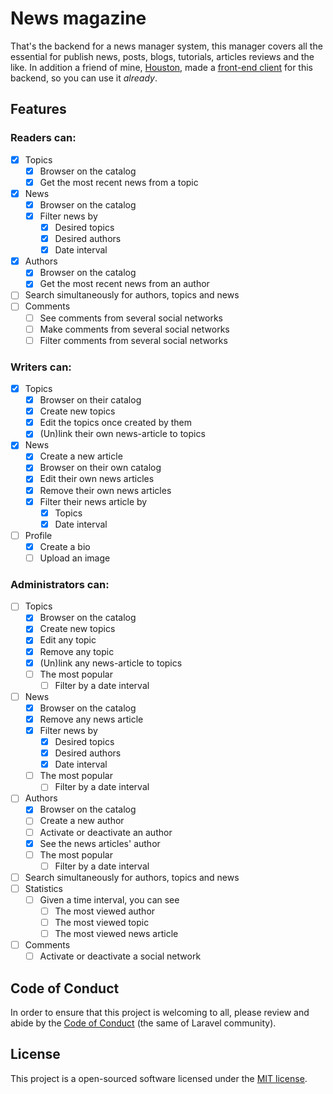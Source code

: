 # News magazine

That's the backend for a news manager system, this manager covers all the essential for publish news, posts, blogs, tutorials, articles reviews and the like. In addition a friend of mine, [Houston](https://github.com/houstonsbarros/), made a [front-end client](https://github.com/houstonsbarros/news_magazine) for this backend, so you can use it _already_.

## Features

### Readers can:

- [x] Topics
    - [x] Browser on the catalog
    - [x] Get the most recent news from a topic
- [x] News
    - [x] Browser on the catalog
    - [x] Filter news by 
        - [x] Desired topics
        - [x] Desired authors
        - [x] Date interval
- [x] Authors
    - [x] Browser on the catalog
    - [x] Get the most recent news from an author
- [ ] Search simultaneously for authors, topics and news
- [ ] Comments
    - [ ] See comments from several social networks
    - [ ] Make comments from several social networks
    - [ ] Filter comments from several social networks

### Writers can:

- [x] Topics
    - [x] Browser on their catalog
    - [x] Create new topics
    - [x] Edit the topics once created by them
    - [x] (Un)link their own news-article to topics
- [x] News
    - [x] Create a new article
    - [x] Browser on their own catalog
    - [x] Edit their own news articles
    - [x] Remove their own news articles
    - [x] Filter their news article by 
        - [x] Topics
        - [x] Date interval
- [ ] Profile
    - [x] Create a bio
    - [ ] Upload an image

### Administrators can:

- [ ] Topics
    - [x] Browser on the catalog
    - [x] Create new topics
    - [x] Edit any topic
    - [x] Remove any topic
    - [x] (Un)link any news-article to topics
    - [ ] The most popular
        - [ ] Filter by a date interval
- [ ] News
    - [x] Browser on the catalog
    - [x] Remove any news article
    - [x] Filter news by 
        - [x] Desired topics
        - [x] Desired authors
        - [x] Date interval
    - [ ] The most popular
        - [ ] Filter by a date interval
- [ ] Authors
    - [x] Browser on the catalog
    - [ ] Create a new author
    - [ ] Activate or deactivate an author
    - [x] See the news articles' author
    - [ ] The most popular
        - [ ] Filter by a date interval
- [ ] Search simultaneously for authors, topics and news
- [ ] Statistics
    - [ ] Given a time interval, you can see
        - [ ] The most viewed author
        - [ ] The most viewed topic
        - [ ] The most viewed news article
- [ ] Comments
    - [ ] Activate or deactivate a social network

## Code of Conduct

In order to ensure that this project is welcoming to all, please review and abide by the [Code of Conduct](https://laravel.com/docs/contributions#code-of-conduct) (the same of Laravel community).

## License

This project is a open-sourced software licensed under the [MIT license](https://opensource.org/licenses/MIT).
